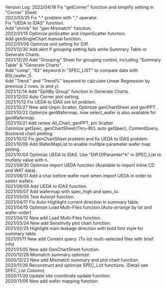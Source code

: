 Version Log: 
2022/04/18 Fix "getCorner" function and simplify setting in "Corner" Sheet.  
2022/03/25 Fix ":" problem with ";" operator.  
                   Fix "UEDA to IDAS" function.  
                   Add "shrink" for "gen Mismatch" function.  
2022/01/15 Optimize pinScatter and UnpinScatter function.  
                   Add genSingleChart manual function.  
2022/01/06 Optimize unit setting for Diff.  
2021/12/30 Add alert if grouping setting fails while Summary Table or Generate Charts.  
2021/12/20 Add "Grouping" Sheet for grouping control, including "Summary Table" & "Generate Charts".  
                   Add "comp", "R2" keyword in "SPEC_LIST" to compare data with BSL(wafer_1).  
                   Add "Trend." and "Trend%" keyword to calculate Linear Regression by previous 2 rows. (x and y).  
2021/12/14 Add "SplitBy Group" function in Generate Charts.  
2021/12/02 Auto Corner plot setting.  
2021/11/12 Fix UEDA to IDAS ont lot problem.  
2021/10/27 New add Unpin Scatter, Optimize genChartSheet and genPPT.  
2021/10/22 Optimize genWafermap, now select_wafer is also available for genWafermap.  
2021/10/21 Add renew All_Chart, genPPT, pin Scatter.  
                   Optimize getSpec, genChartSheet(Thru-W/L auto getSpec), ContentQuery, Boxtrend chart plotting.  
2021/10/12 Fix genChartSheet problem and fix UEDA to IDAS problem.  
2021/10/06 Add WaferMapList to enable mulitple parameter wafer map ploting.  
2021/10/04 Optimize UEDA to IDAS. Use "Diff.OfParamter*n" in SPEC_List to mutliply value with n.  
2021/09/30 Optimize import UEDA function (Available to import inline CD and WAT data).  
2021/08/31 Add a char before wafer num when import UEDA in order to select wafers.  
2021/08/09 Add UEDA to IDAS function.  
2021/05/07 Add wafermap with spec_high and spec_lo.  
2021/05/05 Test Autorpt function.  
2021/04/17 Fix Auto-Highlight current direction in summary table.  
2021/04/15 Optimize Load Multi-Files function.(Auto-arrange by lot and wafer-order)  
2021/04/12 New add Load Multi-Files function.  
2021/03/24 New add Sensitivity plot chart function.  
2021/02/25 Highlight main leakage direction with bold font style for summary table.  
2021/01/11 New add Content query. (To list multi-selected files with brief info)   
2021/01/05 New add GenChartSheet function.  
2020/12/28 Mismatch summary optimize.  
2020/12/23 New add Mismatch summary and plot chart function.  
2020/11/26 Reconstruct and optimize SPEC_List functions. (Detail see SPEC_List Column)  
2020/11/20 Update site coordinate update function.  
2020/11/06 New add wafer mapping function.  
